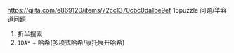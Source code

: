 https://qiita.com/e869120/items/72cc1370cbc0da1be9ef
15puzzle 问题/华容道问题

1. 折半搜索
2. `IDA*` + 哈希(多项式哈希/康托展开哈希)
